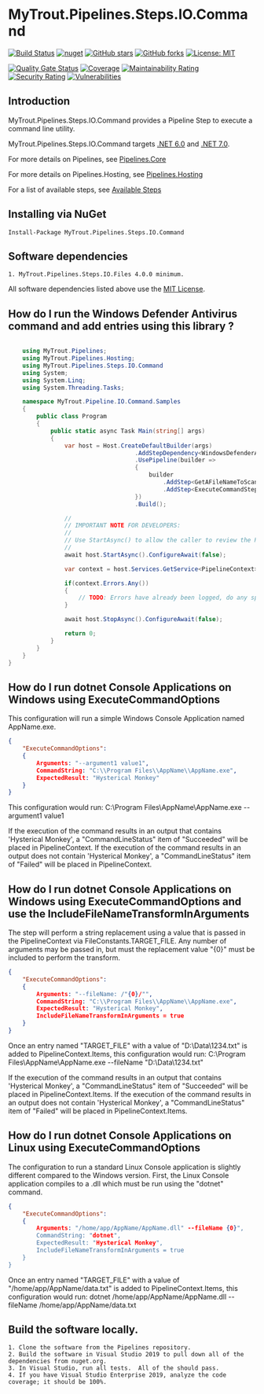 # MyTrout.Pipelines.Steps.IO.Command

[![Build Status](https://github.com/mytrout/Pipelines/actions/workflows/build-pipelines-steps-io-command.yaml/badge.svg)](https://github.com/mytrout/Pipelines/actions/workflows/build-pipelines-steps-io-command.yaml)
[![nuget](https://buildstats.info/nuget/MyTrout.Pipelines.Steps.IO.Command?includePreReleases=true)](https://www.nuget.org/packages/MyTrout.Pipelines.Steps.IO.Command/)
[![GitHub stars](https://img.shields.io/github/stars/mytrout/Pipelines.svg)](https://github.com/mytrout/Pipelines/stargazers)
[![GitHub forks](https://img.shields.io/github/forks/mytrout/Pipelines.svg)](https://github.com/mytrout/Pipelines/network)
[![License: MIT](https://img.shields.io/github/license/mytrout/Pipelines.svg)](https://licenses.nuget.org/MIT)

[![Quality Gate Status](https://sonarcloud.io/api/project_badges/measure?project=Pipelines.Steps.IO.Command&metric=alert_status)](https://sonarcloud.io/dashboard?id=Pipelines.Steps.IO.Command)
[![Coverage](https://sonarcloud.io/api/project_badges/measure?project=Pipelines.Steps.IO.Command&metric=coverage)](https://sonarcloud.io/dashboard?id=Pipelines.Steps.IO.Command)
[![Maintainability Rating](https://sonarcloud.io/api/project_badges/measure?project=Pipelines.Steps.IO.Command&metric=sqale_rating)](https://sonarcloud.io/dashboard?id=Pipelines.Steps.IO.Command)
[![Security Rating](https://sonarcloud.io/api/project_badges/measure?project=Pipelines.Steps.IO.Command&metric=security_rating)](https://sonarcloud.io/dashboard?id=Pipelines.Steps.IO.Command)
[![Vulnerabilities](https://sonarcloud.io/api/project_badges/measure?project=Pipelines.Steps.IO.Command&metric=vulnerabilities)](https://sonarcloud.io/dashboard?id=Pipelines.Steps.IO.Command)

## Introduction

MyTrout.Pipelines.Steps.IO.Command provides a Pipeline Step to execute a command line utility.

MyTrout.Pipelines.Steps.IO.Command targets [.NET 6.0](https://dotnet.microsoft.com/download/dotnet/6.0) and [.NET 7.0](https://dotnet.microsoft.com/download/dotnet/7.0).

For more details on Pipelines, see [Pipelines.Core](../../Core/README.md)

For more details on Pipelines.Hosting, see [Pipelines.Hosting](../../Hosting/README.md)

For a list of available steps, see [Available Steps](../README.md)

## Installing via NuGet

    Install-Package MyTrout.Pipelines.Steps.IO.Command

## Software dependencies

    1. MyTrout.Pipelines.Steps.IO.Files 4.0.0 minimum.

All software dependencies listed above use the [MIT License](https://licenses.nuget.org/MIT).

## How do I run the Windows Defender Antivirus command and add entries using this library ?

```csharp

    using MyTrout.Pipelines;
    using MyTrout.Pipelines.Hosting;
    using MyTrout.Pipelines.Steps.IO.Command
    using System;
    using System.Linq;
    using System.Threading.Tasks;

    namespace MyTrout.Pipeline.IO.Command.Samples
    {
        public class Program
        {
            public static async Task Main(string[] args)
            {
                var host = Host.CreateDefaultBuilder(args)
                                    .AddStepDependency<WindowsDefenderAmtivirusOptions>()
                                    .UsePipeline(builder => 
                                    {
                                        builder
                                            .AddStep<GetAFileNameToScanStep>()
                                            .AddStep<ExecuteCommandStep>()
                                    })
                                    .Build();

                //
                // IMPORTANT NOTE FOR DEVELOPERS:
                // 
                // Use StartAsync() to allow the caller to review the PipelineContext after execution.
                //
                await host.StartAsync().ConfigureAwait(false);

                var context = host.Services.GetService<PipelineContext>();

                if(context.Errors.Any())
                {
                    // TODO: Errors have already been logged, do any special error processing here.
                }

                await host.StopAsync().ConfigureAwait(false);

                return 0;
            }
        }
    }
}

```

## How do I run dotnet Console Applications on Windows using ExecuteCommandOptions 

This configuration will run a simple Windows Console Application named AppName.exe.

```json
{
    "ExecuteCommandOptions":
    {
        Arguments: "--argument1 value1",
        CommandString: "C:\\Program Files\\AppName\\AppName.exe",
        ExpectedResult: "Hysterical Monkey"
    }
}
```
This configuration would run:
C:\\Program Files\\AppName\\AppName.exe --argument1 value1

If the execution of the command results in an output that contains 'Hysterical Monkey', a "CommandLineStatus" item of "Succeeded" will be placed in PipelineContext.
If the execution of the command results in an output does not contain 'Hysterical Monkey', a "CommandLineStatus" item of "Failed" will be placed in PipelineContext.

## How do I run dotnet Console Applications on Windows using ExecuteCommandOptions and use the IncludeFileNameTransformInArguments

The step will perform a string replacement using a value that is passed in the PipelineContext via FileConstants.TARGET_FILE.
Any number of arguments may be passed in, but must the replacement value "{0}" must be included to perform the transform.

```json
{
    "ExecuteCommandOptions":
    {
        Arguments: "--fileName: /"{0}/"",
        CommandString: "C:\\Program Files\\AppName\\AppName.exe",
        ExpectedResult: "Hysterical Monkey",
        IncludeFileNameTransformInArguments = true
    }
}
```
Once an entry named "TARGET_FILE" with a value of "D:\\Data\1234.txt" is added to PipelineContext.Items, this configuration would run:
C:\\Program Files\\AppName\\AppName.exe --fileName "D:\\Data\1234.txt"

If the execution of the command results in an output that contains 'Hysterical Monkey', a "CommandLineStatus" item of "Succeeded" will be placed in PipelineContext.Items.
If the execution of the command results in an output does not contain 'Hysterical Monkey', a "CommandLineStatus" item of "Failed" will be placed in PipelineContext.Items.

## How do I run dotnet Console Applications on Linux using ExecuteCommandOptions

The configuration to run a standard Linux Console application is slightly different compared to the Windows version.
First, the Linux Console application compiles to a .dll which must be run using the "dotnet" command.

```json
{
    "ExecuteCommandOptions":
    {
        Arguments: "/home/app/AppName/AppName.dll" --fileName {0}",
        CommandString: "dotnet",
        ExpectedResult: "Hysterical Monkey",
        IncludeFileNameTransformInArguments = true
    }
}
```
Once an entry named "TARGET_FILE" with a value of "/home/app/AppName/data.txt" is added to PipelineContext.Items, this configuration would run:
dotnet /home/app/AppName/AppName.dll --fileName /home/app/AppName/data.txt


## Build the software locally.
    1. Clone the software from the Pipelines repository.
    2. Build the software in Visual Studio 2019 to pull down all of the dependencies from nuget.org.
    3. In Visual Studio, run all tests.  All of the should pass.
    4. If you have Visual Studio Enterprise 2019, analyze the code coverage; it should be 100%.